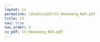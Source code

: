 ```yaml
---
layout: cv
permalink: /assets/pdf/CV_Heewoong_Noh.pdf
title: CV
nav: true
nav_order: 3
cv_pdf: CV_Heewoong_Noh.pdf
---
```

